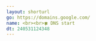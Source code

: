 ```yaml
---
layout: shorturl
go: https://domains.google.com/
name: <br><br>🍀 DNS start
dt: 240531124348
---
```

